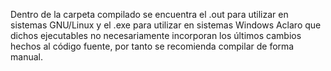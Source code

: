 Dentro de la carpeta compilado se encuentra el .out para utilizar en sistemas GNU/Linux y el .exe para utilizar en sistemas Windows
Aclaro que dichos ejecutables no necesariamente incorporan los últimos cambios hechos al código fuente, por tanto se recomienda compilar de forma manual.
